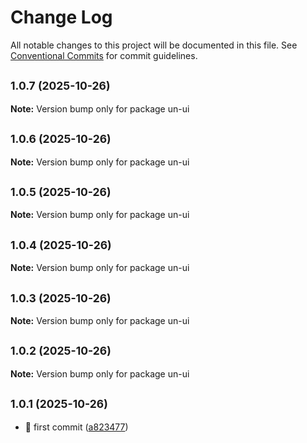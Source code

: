 # Change Log

All notable changes to this project will be documented in this file.
See [Conventional Commits](https://conventionalcommits.org) for commit guidelines.

## <small>1.0.7 (2025-10-26)</small>

**Note:** Version bump only for package un-ui





## <small>1.0.6 (2025-10-26)</small>

**Note:** Version bump only for package un-ui





## <small>1.0.5 (2025-10-26)</small>

**Note:** Version bump only for package un-ui





## <small>1.0.4 (2025-10-26)</small>

**Note:** Version bump only for package un-ui





## <small>1.0.3 (2025-10-26)</small>

**Note:** Version bump only for package un-ui





## <small>1.0.2 (2025-10-26)</small>

**Note:** Version bump only for package un-ui





## <small>1.0.1 (2025-10-26)</small>

* :tada: first commit ([a823477](https://github.com/dongcx-com/un-ui/commit/a823477))
